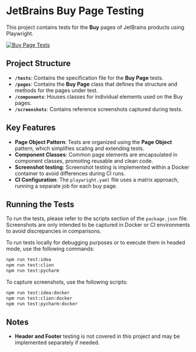 # JetBrains Buy Page Testing

This project contains tests for the **Buy** pages of JetBrains products using Playwright.

[![Buy Page Tests](https://github.com/ausievich/testing-task-1/actions/workflows/playwright.yml/badge.svg)](https://github.com/ausievich/testing-task-1/actions/workflows/playwright.yml)

## Project Structure

- **`/tests`**: Contains the specification file for the **Buy Page** tests.
- **`/pages`**: Contains the **Buy Page** class that defines the structure and methods for the pages under test.
- **`/components`**: Houses classes for individual elements used on the Buy pages.
- **`/screenshots`**: Contains reference screenshots captured during tests.

## Key Features

- **Page Object Pattern**: Tests are organized using the **Page Object** pattern, which simplifies scaling and extending tests.
- **Component Classes**: Common page elements are encapsulated in component classes, promoting reusable and clean code.
- **Screenshot testing**: Screenshot testing is implemented within a Docker container to avoid differences during CI runs.
- **CI Configuration**: The `playwright.yaml` file uses a matrix approach, running a separate job for each buy page.


## Running the Tests

To run the tests, please refer to the scripts section of the `package.json` file. 
Screenshots are only intended to be captured in Docker or CI environments to avoid discrepancies in comparisons.

To run tests locally for debugging purposes or to execute them in headed mode, use the following commands:
```bash
npm run test:idea
npm run test:clion
npm run test:pycharm
```

To capture screenshots, use the following scripts:
```bash
npm run test:idea:docker
npm run test:clion:docker
npm run test:pycharm:docker
```

## Notes
- **Header and Footer** testing is not covered in this project and may be implemented separately if needed.
